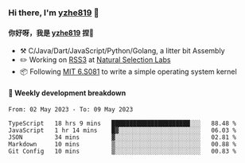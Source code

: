 ### Hi there, I'm [yzhe819](https://github.com/yzhe819) 👋

#### 你好呀，我是 [yzhe819](https://github.com/yzhe819) 捏👋

- :hammer_and_pick: C/Java/Dart/JavaScript/Python/Golang, a litter bit Assembly
- :pencil2: Working on [RSS3](https://github.com/NaturalSelectionLabs/RSS3) at [Natural Selection Labs](https://github.com/NaturalSelectionLabs)
- 📦 Following [MIT 6.S081](https://pdos.csail.mit.edu/6.S081/2020/) to write a simple operating system kernel



#### 📝 Weekly development breakdown

<!--START_SECTION:waka-->

```text
From: 02 May 2023 - To: 09 May 2023

TypeScript   18 hrs 9 mins   ██████████████████████░░░   88.48 %
JavaScript   1 hr 14 mins    █▓░░░░░░░░░░░░░░░░░░░░░░░   06.03 %
JSON         34 mins         ▓░░░░░░░░░░░░░░░░░░░░░░░░   02.81 %
Markdown     10 mins         ▒░░░░░░░░░░░░░░░░░░░░░░░░   00.88 %
Git Config   10 mins         ▒░░░░░░░░░░░░░░░░░░░░░░░░   00.83 %
```

<!--END_SECTION:waka-->



